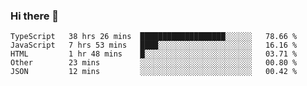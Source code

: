 ### Hi there 👋


<!--START_SECTION:waka-->
```text
TypeScript   38 hrs 26 mins  ███████████████████░░░░░░   78.66 % 
JavaScript   7 hrs 53 mins   ████░░░░░░░░░░░░░░░░░░░░░   16.16 % 
HTML         1 hr 48 mins    █░░░░░░░░░░░░░░░░░░░░░░░░   03.71 % 
Other        23 mins         ░░░░░░░░░░░░░░░░░░░░░░░░░   00.80 % 
JSON         12 mins         ░░░░░░░░░░░░░░░░░░░░░░░░░   00.42 %
```
<!--END_SECTION:waka-->
<!--
**MarceloWis/MarceloWis** is a ✨ _special_ ✨ repository because its `README.md` (this file) appears on your GitHub profile.

Here are some ideas to get you started:

- 🔭 I’m currently working on ...
- 🌱 I’m currently learning ...
- 👯 I’m looking to collaborate on ...
- 🤔 I’m looking for help with ...
- 💬 Ask me about ...
- 📫 How to reach me: ...
- 😄 Pronouns: ...
- ⚡ Fun fact: ...
-->
